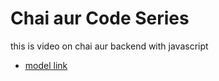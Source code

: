 # Chai aur Code Series

this is video on chai aur backend with javascript
- [model link](https://app.eraser.io/workspace/YtPqZ1VogxGy1jzIDkzj)